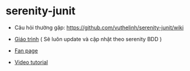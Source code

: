 # serenity-junit

- Câu hỏi thường gặp: https://github.com/vuthelinh/serenity-junit/wiki

- [Giáo trình](https://github.com/vuthelinh/serenity-junit/issues) ( Sẽ luôn update và cập nhật theo serenity BDD )

- [Fan page](https://www.facebook.com/selenium.vietnam)

- [Video tutorial](https://www.youtube.com/watch?v=yUXdDXBbRRI&list=PLpTCO0Fa9GR38qJ-AtT0EWJf5mDP7CXwJ&index=1)
